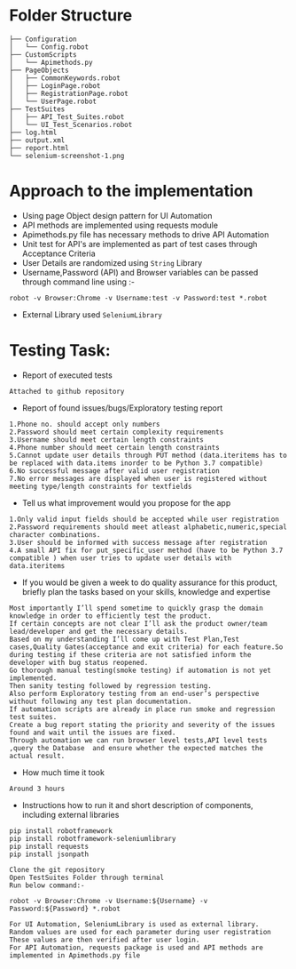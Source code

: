 # Folder Structure

```
├── Configuration
│   └── Config.robot
├── CustomScripts
│   └── Apimethods.py
├── PageObjects
│   ├── CommonKeywords.robot
│   ├── LoginPage.robot
│   ├── RegistrationPage.robot
│   └── UserPage.robot
├── TestSuites
│   ├── API_Test_Suites.robot
│   └── UI_Test_Scenarios.robot
├── log.html
├── output.xml
├── report.html
└── selenium-screenshot-1.png
```

# Approach to the implementation 

* Using page Object design pattern for UI Automation
* API methods are implemented using requests module 
* Apimethods.py file has necessary methods to drive API Automation
* Unit test for API's are implemented as part of test cases through Acceptance Criteria
* User Details are randomized using `String` Library 
* Username,Password (API) and Browser variables can be passed through command line using :-
```cd TestSuites
robot -v Browser:Chrome -v Username:test -v Password:test *.robot 
```
* External Library used `SeleniumLibrary`  



# Testing Task: 

* Report of executed tests 
 ``` 
 Attached to github repository
  ``` 
  
* Report of found issues/bugs/Exploratory testing report
``` 
1.Phone no. should accept only numbers
2.Password should meet certain complexity requirements
3.Username should meet certain length constraints
4.Phone number should meet certain length constraints
5.Cannot update user details through PUT method (data.iteritems has to be replaced with data.items inorder to be Python 3.7 compatible)
6.No successful message after valid user registration
7.No error messages are displayed when user is registered without meeting type/length constraints for textfields

``` 
* Tell us what improvement would you propose for the app 
```
1.Only valid input fields should be accepted while user registration
2.Password requirements should meet atleast alphabetic,numeric,special character combinations.
3.User should be informed with success message after registration
4.A small API fix for put_specific_user method (have to be Python 3.7 compatible ) when user tries to update user details with data.iteritems
``` 

* If you would be given a week to do quality assurance for this product, briefly plan the tasks based on your skills, knowledge and expertise 

 ``` 
 Most importantly I’ll spend sometime to quickly grasp the domain knowledge in order to efficiently test the product.
 If certain concepts are not clear I’ll ask the product owner/team lead/developer and get the necessary details.
 Based on my understanding I’ll come up with Test Plan,Test cases,Quality Gates(acceptance and exit criteria) for each feature.So during testing if these criteria are not satisfied inform the developer with bug status reopened.
 Go thorough manual testing(smoke testing) if automation is not yet implemented.
 Then sanity testing followed by regression testing.
 Also perform Exploratory testing from an end-user’s perspective without following any test plan documentation.
If automation scripts are already in place run smoke and regression test suites.
Create a bug report stating the priority and severity of the issues found and wait until the issues are fixed.
Through automation we can run browser level tests,API level tests ,query the Database  and ensure whether the expected matches the actual result.
```
* How much time it took

```
Around 3 hours
```

* Instructions how to run it and short description of components, including external libraries 

```
pip install robotframework
pip install robotframework-seleniumlibrary
pip install requests
pip install jsonpath

Clone the git repository 
Open TestSuites Folder through terminal 
Run below command:-

robot -v Browser:Chrome -v Username:${Username} -v Password:${Password} *.robot  

For UI Automation, SeleniumLibrary is used as external library.
Random values are used for each parameter during user registration
These values are then verified after user login.
For API Automation, requests package is used and API methods are implemented in Apimethods.py file
```
